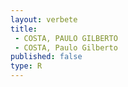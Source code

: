 ```yaml
---
layout: verbete
title:
 - COSTA, PAULO GILBERTO
 - COSTA, Paulo Gilberto
published: false
type: R
---
```


